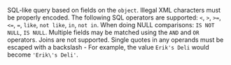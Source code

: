 SQL-like query based on fields on the `object`. Illegal XML characters must be properly encoded. The following SQL operators are supported: `<`, `>`, `>=`, `<=`, `=`, `like`, `not like`, `in`, `not in`. When doing NULL comparisons: `IS NOT NULL`, `IS NULL`. Multiple fields may be matched using the `AND` and `OR` operators. Joins are not supported. Single quotes in any operands must be escaped with a backslash - For example, the value `Erik's Deli` would become `'Erik\'s Deli'`.